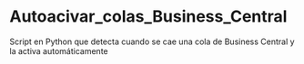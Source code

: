 # Autoacivar_colas_Business_Central
Script en Python que detecta cuando se cae una cola de Business Central y la activa automáticamente

